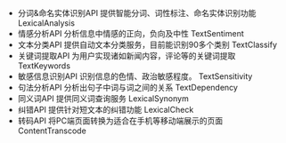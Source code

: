 - 分词&命名实体识别API	提供智能分词、词性标注、命名实体识别功能	LexicalAnalysis  
- 情感分析API	分析信息中情感的正向，负向及中性	TextSentiment  
- 文本分类API	提供自动文本分类服务，目前能识别90多个类别	TextClassify  
- 关键词提取API	为用户实现诸如新闻内容，评论等的关键词提取	TextKeywords  
- 敏感信息识别API	识别信息的色情、政治敏感程度。	TextSensitivity  
- 句法分析API	分析出句子中词与词之间的关系	TextDependency  
- 同义词API	提供同义词查询服务	LexicalSynonym  
- 纠错API	提供针对短文本的纠错功能	LexicalCheck  
- 转码API	将PC端页面转换为适合在手机等移动端展示的页面	ContentTranscode  